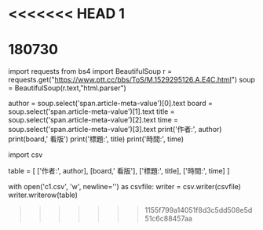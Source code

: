 <<<<<<< HEAD
1
=======
# 180730
import requests
from bs4 import BeautifulSoup
r = requests.get("https://www.ptt.cc/bbs/ToS/M.1529295126.A.E4C.html")
soup = BeautifulSoup(r.text,"html.parser")

author = soup.select('span.article-meta-value')[0].text
board = soup.select('span.article-meta-value')[1].text
title = soup.select('span.article-meta-value')[2].text
time = soup.select('span.article-meta-value')[3].text
print('作者:', author)
print(board,' 看版')
print('標題:', title)
print('時間:', time)

import csv

table = [
    ['作者:', author],
    [board,' 看版'],
    ['標題:', title],
    ['時間:', time]
]

with open('c1.csv', 'w', newline='') as csvfile:
    writer = csv.writer(csvfile)
    writer.writerow(table)
>>>>>>> 1155f799a14051f8d3c5dd508e5d51c6c88457aa
